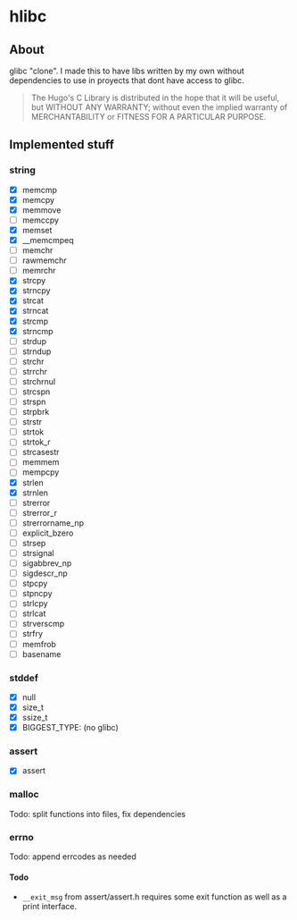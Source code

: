 # hlibc

## About

glibc "clone". I made this to have libs written by my own
without dependencies to use in proyects that dont have access
to glibc.

> The Hugo's C Library is distributed in the hope that it will be useful,
> but WITHOUT ANY WARRANTY; without even the implied warranty of
> MERCHANTABILITY or FITNESS FOR A PARTICULAR PURPOSE.


## Implemented stuff

### string

- [x] memcmp
- [x] memcpy
- [x] memmove
- [ ] memccpy
- [x] memset
- [x] __memcmpeq
- [ ] memchr
- [ ] rawmemchr
- [ ] memrchr
- [x] strcpy
- [x] strncpy
- [x] strcat
- [x] strncat
- [x] strcmp
- [x] strncmp
- [ ] strdup
- [ ] strndup
- [ ] strchr
- [ ] strrchr
- [ ] strchrnul
- [ ] strcspn
- [ ] strspn
- [ ] strpbrk
- [ ] strstr
- [ ] strtok
- [ ] strtok_r
- [ ] strcasestr
- [ ] memmem
- [ ] mempcpy
- [x] strlen
- [x] strnlen
- [ ] strerror
- [ ] strerror_r
- [ ] strerrorname_np
- [ ] explicit_bzero
- [ ] strsep
- [ ] strsignal
- [ ] sigabbrev_np
- [ ] sigdescr_np
- [ ] stpcpy
- [ ] stpncpy
- [ ] strlcpy
- [ ] strlcat
- [ ] strverscmp
- [ ] strfry
- [ ] memfrob
- [ ] basename

### stddef

- [x] null
- [x] size_t
- [x] ssize_t
- [x] BIGGEST_TYPE: (no glibc)

### assert

- [x] assert

### malloc

Todo: split functions into files, fix dependencies

### errno

Todo: append errcodes as needed


#### Todo

- `__exit_msg` from assert/assert.h
requires some exit function as well
as a print interface.
